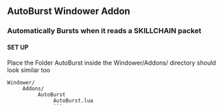 ## AutoBurst Windower Addon
### Automatically Bursts when it reads a SKILLCHAIN packet

#### SET UP

Place the Folder AutoBurst inside the Windower/Addons/ directory should look similar too

```
Windower/
     Addons/
          AutoBurst
               AutoBurst.lua
               ```
